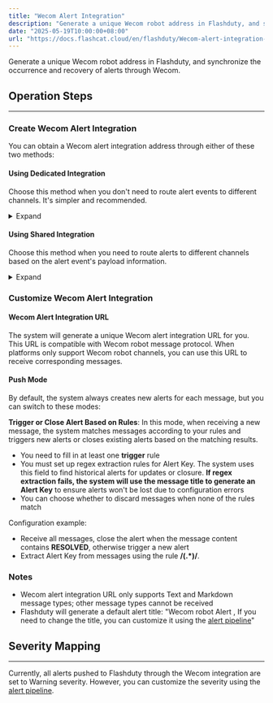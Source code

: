 ```yaml
---
title: "Wecom Alert Integration"
description: "Generate a unique Wecom robot address in Flashduty, and synchronize the occurrence and recovery of alerts through Wecom"
date: "2025-05-19T10:00:00+08:00"
url: "https://docs.flashcat.cloud/en/flashduty/Wecom-alert-integration-guide"
---
```


Generate a unique Wecom robot address in Flashduty, and synchronize the occurrence and recovery of alerts through Wecom.

<div class="hide">

## Operation Steps
---

### Create Wecom Alert Integration

You can obtain a Wecom alert integration address through either of these two methods:

#### Using Dedicated Integration

Choose this method when you don't need to route alert events to different channels. It's simpler and recommended.

<details>
  <summary>Expand</summary>
  
  1. Go to the Flashduty console, select **Channel**, and enter a specific channel's details page
  2. Select the **Integration** tab, click **Add Integration** to enter the integration page
  3. Choose **Wecom Alert** integration and click **Save** to generate a card
  4. Click the generated card to view the **Wecom Alert Integration URL**, copy it for later use, and you're done
    
</details>

#### Using Shared Integration

Choose this method when you need to route alerts to different channels based on the alert event's payload information.

<details>
  <summary>Expand</summary>
  
  1. Go to the Flashduty console, select **Integration Center => Alert Events** to enter the integration selection page
  2. Select **Wecom Alert** integration:
        - **Integration Name**: Define a name for the current integration
        - **Message Type**: Select Wecom alert message type, currently only Text and Markdown are supported
        - **Push Mode**: Choose when to trigger or recover alerts for Wecom notifications
  3. Copy the **Wecom Alert Integration URL** for later use
  4. Configure the default route and select the corresponding channel (after integration creation, you can go to `Routes` to configure more routing rules)
  5. Done
    
</details>
</div>

### Customize Wecom Alert Integration

#### Wecom Alert Integration URL

The system will generate a unique Wecom alert integration URL for you. This URL is compatible with Wecom robot message protocol. When platforms only support Wecom robot channels, you can use this URL to receive corresponding messages.

#### Push Mode

By default, the system always creates new alerts for each message, but you can switch to these modes:

**Trigger or Close Alert Based on Rules**: In this mode, when receiving a new message, the system matches messages according to your rules and triggers new alerts or closes existing alerts based on the matching results.

   - You need to fill in at least one **trigger** rule
   - You must set up regex extraction rules for Alert Key. The system uses this field to find historical alerts for updates or closure. **If regex extraction fails, the system will use the message title to generate an Alert Key** to ensure alerts won't be lost due to configuration errors
   - You can choose whether to discard messages when none of the rules match

   Configuration example:

   - Receive all messages, close the alert when the message content contains **RESOLVED**, otherwise trigger a new alert
   - Extract Alert Key from messages using the rule **/(.*)/**.


### Notes
- Wecom alert integration URL only supports Text and Markdown message types; other message types cannot be received
- Flashduty will generate a default alert title: "Wecom robot Alert , If you need to change the title, you can customize it using the [alert pipeline](https://docs.flashcat.cloud/en/flashduty/alert-pipelines)"

## Severity Mapping
---

Currently, all alerts pushed to Flashduty through the Wecom integration are set to Warning severity. However, you can customize the severity using the [alert pipeline](https://docs.flashcat.cloud/en/flashduty/alert-pipelines).
